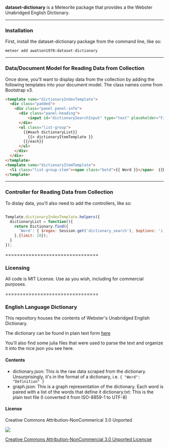 **dataset-dictionary** is a Meteorite package that provides a the Webster Unabridged English Dictionary.

------------------------
### Installation

First, install the dataset-dictionary package from the command line, like so:

````
meteor add awatson1978:dataset-dictionary
````

------------------------
### Data/Document Model for Reading Data from Collection

Once done, you'll want to display data from the collection by adding the following templates into your document model.  The class names come from Bootstrap v3.

````html
<template name="dictionaryIndexTemplate">
  <div class="padded">
    <div class="panel panel-info">
      <div class="panel-heading">
          <input id="dictionarySearchInput" type="text" placeholder="Filter..." value="life"></input>
      </div>
      <ul class="list-group">
        {{#each dictionaryList}}
          {{> dictionaryItemTemplate }}
        {{/each}}
      </ul>
    </div>
  </div>
</template>
<template name="dictionaryItemTemplate">
  <li class="list-group-item"><span class="bold">{{ Word }}</span>  {{Definition}}</li>
</template>


````

------------------------
### Controller for Reading Data from Collection

To dislay data, you'll also need to add the controllers, like so:

````js

Template.dictionaryIndexTemplate.helpers({
  dictionaryList = function(){
    return Dictionary.find({
      'Word': { $regex: Session.get('dictionary_search'), $options: 'i' }
    },{limit: 20});
  }
});

````


================================
### Licensing

All code is MIT License. Use as you wish, including for commercial purposes.



================================
###  English Language Dictionary


This repository houses the contents of Webster's Unabridged English Dictionary.

The dictionary can be found in plain text form [here](http://www.gutenberg.org/ebooks/29765)

You'll also find some julia files that were used to parse the text and organize it into the nice
json you see here.


#### Contents
- dictionary.json: This is the raw data scraped from the dictionary. Unsurprisingly, it's in the format
of a dictionary, i.e. ```{ "Word": "Definition" }```
- graph.json: This is a graph representation of the dictionary. Each word is paired with a list of the words that define it dictionary.txt: This is the plain text file (I converted it from ISO-8859-1 to UTF-8)

#### License
Creative Commons Attribution-NonCommerical 3.0 Unported

![](http://i.creativecommons.org/l/by-nc/3.0/88x31.png)

[Creative Commons Attribution-NonCommercial 3.0 Unported Licencse](http://creativecommons.org/licenses/by-nc/3.0/deed.en_US)
